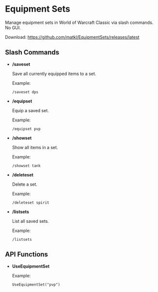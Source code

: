 # Equipment Sets

Manage equipment sets in World of Warcraft Classic via slash commands. No GUI.

Download: https://github.com/matkl/EquipmentSets/releases/latest

## Slash Commands

- **/saveset**

  Save all currently equipped items to a set.
  
  Example:
  ```
  /saveset dps
  ```

- **/equipset**

  Equip a saved set.

  Example:
  ```
  /equipset pvp
  ```

- **/showset**
  
  Show all items in a set.
  
  Example:
  ```
  /showset tank
  ```

- **/deleteset**

  Delete a set.
  
  Example:
  ```
  /deleteset spirit
  ```
  
- **/listsets**

  List all saved sets.
  
  Example:
  ```
  /listsets
  ```

## API Functions

- **UseEquipmentSet**

  Example:

  ```
  UseEquipmentSet("pvp")
  ```
